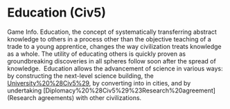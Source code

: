# Education (Civ5)

Game Info.
Education, the concept of systematically transferring abstract knowledge to others in a process other than the objective teaching of a trade to a young apprentice, changes the way civilization treats knowledge as a whole. The utility of educating others is quickly proven as groundbreaking discoveries in all spheres follow soon after the spread of knowledge. 
Education allows the advancement of science in various ways: by constructing the next-level science building, the [University%20%28Civ5%29](University), by converting into in cities, and by undertaking [Diplomacy%20%28Civ5%29%23Research%20agreement](Research agreements) with other civilizations.